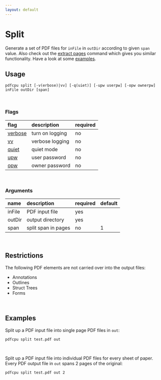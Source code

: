 ```yaml
---
layout: default
---
```


# Split

Generate a set of PDF files for `inFile` in `outDir` according to given `span` value. Also check out the [extract pages](../extract/extract_pages.md) command which gives you similar functionality. Have a look at some [examples](#examples).

## Usage

```
pdfcpu split [-v(erbose)|vv] [-q(uiet)] [-upw userpw] [-opw ownerpw] inFile outDir [span]
```

<br>

### Flags

| flag                             | description         | required
|:---------------------------------|:--------------------|:--------
| [verbose](../getting_started/common_flags.md) | turn on logging     | no
| [vv](../getting_started/common_flags.md)      | verbose logging     | no
| [quiet](../getting_started/common_flags.md)   | quiet mode      | no
| [upw](../getting_started/common_flags.md)    | user password       | no
| [opw](../getting_started/common_flags.md)    | owner password      | no

<br>

### Arguments

| name         | description         | required | default
|:-------------|:--------------------|:---------|:-
| inFile       | PDF input file      | yes
| outDir       | output directory    | yes
| span         | split span in pages | no       | 1

<br>

## Restrictions

The following PDF elements are not carried over into the output files:

* Annotations
* Outlines
* Struct Trees
* Forms

<br>

## Examples

Split up a PDF input file into single page PDF files in `out`:
```sh
pdfcpu split test.pdf out
``` 

<br>

Split up a PDF input file into individual PDF files for every sheet of paper. Every PDF output file in `out` spans 2 pages of the original:

```sh
pdfcpu split test.pdf out 2
```
